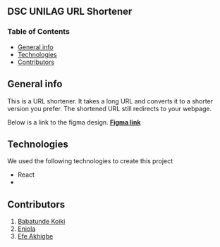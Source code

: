 ## DSC UNILAG URL Shortener

### Table of Contents

- [General info](#general-info)
- [Technologies](#technologies)
- [Contributors](#contributors)

## General info

This is a URL shortener. It takes a long URL and converts it to a shorter version you prefer. The shortened URL still redirects to your webpage.

Below is a link to the figma design.
[**Figma link**](https://www.figma.com/file/TPzBQr2d5lfWRb5jyqIpmd/Untitled?node-id=0%3A1)

## Technologies

We used the following technologies to create this project

- React
-

## Contributors

1. [Babatunde Koiki](https://github.com/Babatunde13)
2. [Eniola]()
3. [Efe Akhigbe](https://github.com/EfeAkhigbe)

